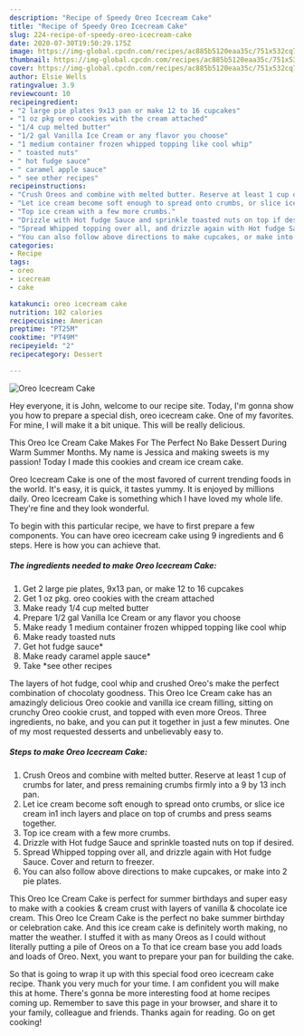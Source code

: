 ```yaml
---
description: "Recipe of Speedy Oreo Icecream Cake"
title: "Recipe of Speedy Oreo Icecream Cake"
slug: 224-recipe-of-speedy-oreo-icecream-cake
date: 2020-07-30T19:50:29.175Z
image: https://img-global.cpcdn.com/recipes/ac885b5120eaa35c/751x532cq70/oreo-icecream-cake-recipe-main-photo.jpg
thumbnail: https://img-global.cpcdn.com/recipes/ac885b5120eaa35c/751x532cq70/oreo-icecream-cake-recipe-main-photo.jpg
cover: https://img-global.cpcdn.com/recipes/ac885b5120eaa35c/751x532cq70/oreo-icecream-cake-recipe-main-photo.jpg
author: Elsie Wells
ratingvalue: 3.9
reviewcount: 10
recipeingredient:
- "2 large pie plates 9x13 pan or make 12 to 16 cupcakes"
- "1 oz pkg oreo cookies with the cream attached"
- "1/4 cup melted butter"
- "1/2 gal Vanilla Ice Cream or any flavor you choose"
- "1 medium container frozen whipped topping like cool whip"
- " toasted nuts"
- " hot fudge sauce"
- " caramel apple sauce"
- " see other recipes"
recipeinstructions:
- "Crush Oreos and combine with melted butter. Reserve at least 1 cup of crumbs for later, and press remaining crumbs firmly into a 9 by 13 inch pan."
- "Let ice cream become soft enough to spread onto crumbs, or slice ice cream in1 inch layers and place on top of crumbs and press seams together."
- "Top ice cream with a few more crumbs."
- "Drizzle with Hot fudge Sauce and sprinkle toasted nuts on top if desired."
- "Spread Whipped topping over all, and drizzle again with Hot fudge Sauce. Cover and return to freezer."
- "You can also follow above directions to make cupcakes, or make into 2 pie plates."
categories:
- Recipe
tags:
- oreo
- icecream
- cake

katakunci: oreo icecream cake 
nutrition: 102 calories
recipecuisine: American
preptime: "PT25M"
cooktime: "PT49M"
recipeyield: "2"
recipecategory: Dessert

---
```



![Oreo Icecream Cake](https://img-global.cpcdn.com/recipes/ac885b5120eaa35c/751x532cq70/oreo-icecream-cake-recipe-main-photo.jpg)

Hey everyone, it is John, welcome to our recipe site. Today, I'm gonna show you how to prepare a special dish, oreo icecream cake. One of my favorites. For mine, I will make it a bit unique. This will be really delicious.

This Oreo Ice Cream Cake Makes For The Perfect No Bake Dessert During Warm Summer Months. My name is Jessica and making sweets is my passion! Today I made this cookies and cream ice cream cake.

Oreo Icecream Cake is one of the most favored of current trending foods in the world. It's easy, it is quick, it tastes yummy. It is enjoyed by millions daily. Oreo Icecream Cake is something which I have loved my whole life. They're fine and they look wonderful.


To begin with this particular recipe, we have to first prepare a few components. You can have oreo icecream cake using 9 ingredients and 6 steps. Here is how you can achieve that.

<!--inarticleads1-->

##### The ingredients needed to make Oreo Icecream Cake:

1. Get 2 large pie plates, 9x13 pan, or make 12 to 16 cupcakes
1. Get 1 oz pkg. oreo cookies with the cream attached
1. Make ready 1/4 cup melted butter
1. Prepare 1/2 gal Vanilla Ice Cream or any flavor you choose
1. Make ready 1 medium container frozen whipped topping like cool whip
1. Make ready  toasted nuts
1. Get  hot fudge sauce*
1. Make ready  caramel apple sauce*
1. Take  *see other recipes


The layers of hot fudge, cool whip and crushed Oreo&#39;s make the perfect combination of chocolaty goodness. This Oreo Ice Cream cake has an amazingly delicious Oreo cookie and vanilla ice cream filling, sitting on crunchy Oreo cookie crust, and topped with even more Oreos. Three ingredients, no bake, and you can put it together in just a few minutes. One of my most requested desserts and unbelievably easy to. 

<!--inarticleads2-->

##### Steps to make Oreo Icecream Cake:

1. Crush Oreos and combine with melted butter. Reserve at least 1 cup of crumbs for later, and press remaining crumbs firmly into a 9 by 13 inch pan.
1. Let ice cream become soft enough to spread onto crumbs, or slice ice cream in1 inch layers and place on top of crumbs and press seams together.
1. Top ice cream with a few more crumbs.
1. Drizzle with Hot fudge Sauce and sprinkle toasted nuts on top if desired.
1. Spread Whipped topping over all, and drizzle again with Hot fudge Sauce. Cover and return to freezer.
1. You can also follow above directions to make cupcakes, or make into 2 pie plates.


This Oreo Ice Cream Cake is perfect for summer birthdays and super easy to make with a cookies &amp; cream crust with layers of vanilla &amp; chocolate ice cream. This Oreo Ice Cream Cake is the perfect no bake summer birthday or celebration cake. And this ice cream cake is definitely worth making, no matter the weather. I stuffed it with as many Oreos as I could without literally putting a pile of Oreos on a To that ice cream base you add loads and loads of Oreo. Next, you want to prepare your pan for building the cake. 

So that is going to wrap it up with this special food oreo icecream cake recipe. Thank you very much for your time. I am confident you will make this at home. There's gonna be more interesting food at home recipes coming up. Remember to save this page in your browser, and share it to your family, colleague and friends. Thanks again for reading. Go on get cooking!
